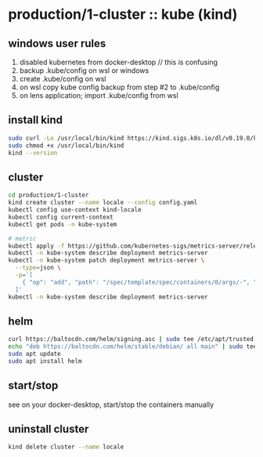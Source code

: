 # production/1-cluster :: kube (kind)

## windows user rules
1. disabled kubernetes from docker-desktop // this is confusing
2. backup .kube/config on wsl or windows
3. create .kube/config on wsl
4. on wsl copy kube config backup from step #2 to .kube/config
5. on lens application; import .kube/config from wsl

## install kind
```bash
sudo curl -Lo /usr/local/bin/kind https://kind.sigs.k8s.io/dl/v0.19.0/kind-linux-amd64
sudo chmod +x /usr/local/bin/kind
kind --version
```

## cluster
```bash
cd production/1-cluster
kind create cluster --name locale --config config.yaml
kubectl config use-context kind-locale
kubectl config current-context
kubectl get pods -n kube-system

# metric
kubectl apply -f https://github.com/kubernetes-sigs/metrics-server/releases/latest/download/components.yaml
kubectl -n kube-system describe deployment metrics-server
kubectl -n kube-system patch deployment metrics-server \
  --type=json \
  -p='[
    { "op": "add", "path": "/spec/template/spec/containers/0/args/-", "value": "--kubelet-insecure-tls" }
  ]'
kubectl -n kube-system describe deployment metrics-server
```

## helm
```bash
curl https://baltocdn.com/helm/signing.asc | sudo tee /etc/apt/trusted.gpg.d/helm.asc > /dev/null
echo "deb https://baltocdn.com/helm/stable/debian/ all main" | sudo tee /etc/apt/sources.list.d/helm-stable-debian.list
sudo apt update
sudo apt install helm
```

## start/stop
see on your docker-desktop, start/stop the containers manually

## uninstall cluster
```bash
kind delete cluster --name locale
```
